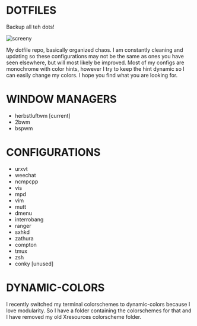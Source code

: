# DOTFILES
Backup all teh dots!

![screeny](https://i.imgur.com/tplcPnw.png)

My dotfile repo, basically organized chaos. I am constantly cleaning and updating so these configurations may not be the same as ones you have seen elsewhere, but will most likely be improved. Most of my configs are monochrome with color hints, however I try to keep the hint dynamic so I can easily change my colors. I hope you find what you are looking for.

# WINDOW MANAGERS
- herbstluftwm [current]
- 2bwm
- bspwm

# CONFIGURATIONS
- urxvt
- weechat
- ncmpcpp
- vis
- mpd
- vim
- mutt
- dmenu
- interrobang
- ranger
- sxhkd
- zathura
- compton
- tmux
- zsh
- conky [unused]

# DYNAMIC-COLORS
I recently switched my terminal colorschemes to dynamic-colors because I love modularity. So I have a folder containing the colorschemes for that and I have removed my old Xresources colorscheme folder.